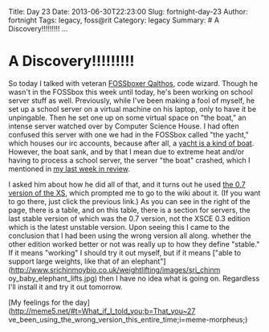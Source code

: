 Title: Day 23
Date: 2013-06-30T22:23:00
Slug: fortnight-day-23
Author: fortnight
Tags: legacy, foss@rit
Category: legacy
Summary: # A Discovery!!!!!!!!! ... 

# A Discovery!!!!!!!!!

So today I talked with veteran [FOSSboxer
Qalthos](https://github.com/qalthos), code wizard. Though he wasn't in the
FOSSbox this week until today, he's been working on school server stuff as
well. Previously, while I've been making a fool of myself, he set up a school
server on a virtual machine on his laptop, only to have it be unpingable. Then
he set one up on some virtual space on "the boat," an intense server watched
over by Computer Science House. I had often confused this server with one we
had in the FOSSbox called "the yacht," which houses our irc accounts, because
after all, a [yacht is a kind of
boat](http://www.charteryachtparadigm.com/images/yacht-paradigm-slide_3.jpg).
However, the boat sank, and by that I mean due to extreme heat and/or having
to process a school server, the server "the boat" crashed, which I mentioned
in [my last week in review](http://foss.rit.edu/node/525).

I asked him about how he did all of that, and it turns out he used [the 0.7
version of the XS](http://wiki.laptop.org/go/XS_Installing_Software), which
prompted me to go to the wiki about it. (If you want to go there, just click
the previous link.) As you can see in the right of the page, there is a table,
and on this table, there is a section for servers, the last stable version of
which was the 0.7 version, not the XSCE 0.3 edition which is the latest
unstable version. Upon seeing this I came to the conclusion that I had been
using the wrong version all along. whether the other edition worked better or
not was really up to how they define "stable." If it means "working" I should
try it out myself, but if it means ["able to support large weights, like that
of an elephant"](http://www.srichinmoybio.co.uk/weightlifting/images/sri_chinm
oy_baby_elephant_lifts.jpg) then I have no idea what is going on. Regardless
I'll install it and try it out tomorrow.

[My feelings for the day](http://meme5.net/#t=What_if_I_told_you;b=That_you~27
ve_been_using_the_wrong_version_this_entire_time;i=meme-morpheus;)

